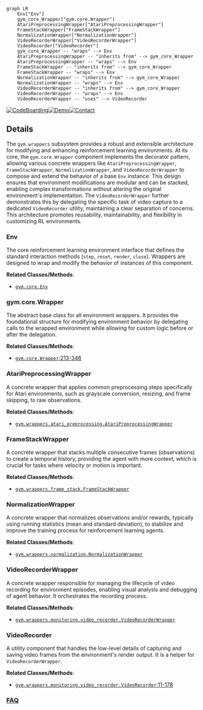 ```mermaid
graph LR
    Env["Env"]
    gym_core_Wrapper["gym.core.Wrapper"]
    AtariPreprocessingWrapper["AtariPreprocessingWrapper"]
    FrameStackWrapper["FrameStackWrapper"]
    NormalizationWrapper["NormalizationWrapper"]
    VideoRecorderWrapper["VideoRecorderWrapper"]
    VideoRecorder["VideoRecorder"]
    gym_core_Wrapper -- "wraps" --> Env
    AtariPreprocessingWrapper -- "inherits from" --> gym_core_Wrapper
    AtariPreprocessingWrapper -- "wraps" --> Env
    FrameStackWrapper -- "inherits from" --> gym_core_Wrapper
    FrameStackWrapper -- "wraps" --> Env
    NormalizationWrapper -- "inherits from" --> gym_core_Wrapper
    NormalizationWrapper -- "wraps" --> Env
    VideoRecorderWrapper -- "inherits from" --> gym_core_Wrapper
    VideoRecorderWrapper -- "wraps" --> Env
    VideoRecorderWrapper -- "uses" --> VideoRecorder
```

[![CodeBoarding](https://img.shields.io/badge/Generated%20by-CodeBoarding-9cf?style=flat-square)](https://github.com/CodeBoarding/CodeBoarding)[![Demo](https://img.shields.io/badge/Try%20our-Demo-blue?style=flat-square)](https://www.codeboarding.org/demo)[![Contact](https://img.shields.io/badge/Contact%20us%20-%20contact@codeboarding.org-lightgrey?style=flat-square)](mailto:contact@codeboarding.org)

## Details

The `gym.wrappers` subsystem provides a robust and extensible architecture for modifying and enhancing reinforcement learning environments. At its core, the `gym.core.Wrapper` component implements the decorator pattern, allowing various concrete wrappers like `AtariPreprocessingWrapper`, `FrameStackWrapper`, `NormalizationWrapper`, and `VideoRecorderWrapper` to compose and extend the behavior of a base `Env` instance. This design ensures that environment modifications are modular and can be stacked, enabling complex transformations without altering the original environment's implementation. The `VideoRecorderWrapper` further demonstrates this by delegating the specific task of video capture to a dedicated `VideoRecorder` utility, maintaining a clear separation of concerns. This architecture promotes reusability, maintainability, and flexibility in customizing RL environments.

### Env
The core reinforcement learning environment interface that defines the standard interaction methods (`step`, `reset`, `render`, `close`). Wrappers are designed to wrap and modify the behavior of instances of this component.


**Related Classes/Methods**:

- <a href="https://github.com/openai/gym/blob/master/gym/core.py" target="_blank" rel="noopener noreferrer">`gym.core.Env`</a>


### gym.core.Wrapper
The abstract base class for all environment wrappers. It provides the foundational structure for modifying environment behavior by delegating calls to the wrapped environment while allowing for custom logic before or after the delegation.


**Related Classes/Methods**:

- <a href="https://github.com/openai/gym/blob/master/gym/core.py#L213-L346" target="_blank" rel="noopener noreferrer">`gym.core.Wrapper`:213-346</a>


### AtariPreprocessingWrapper
A concrete wrapper that applies common preprocessing steps specifically for Atari environments, such as grayscale conversion, resizing, and frame skipping, to raw observations.


**Related Classes/Methods**:

- <a href="https://github.com/openai/gym/blob/master/gym/wrappers/atari_preprocessing.py" target="_blank" rel="noopener noreferrer">`gym.wrappers.atari_preprocessing.AtariPreprocessingWrapper`</a>


### FrameStackWrapper
A concrete wrapper that stacks multiple consecutive frames (observations) to create a temporal history, providing the agent with more context, which is crucial for tasks where velocity or motion is important.


**Related Classes/Methods**:

- <a href="https://github.com/openai/gym/blob/master/gym/wrappers/frame_stack.py" target="_blank" rel="noopener noreferrer">`gym.wrappers.frame_stack.FrameStackWrapper`</a>


### NormalizationWrapper
A concrete wrapper that normalizes observations and/or rewards, typically using running statistics (mean and standard deviation), to stabilize and improve the training process for reinforcement learning agents.


**Related Classes/Methods**:

- <a href="https://github.com/openai/gym/blob/master/gym/wrappers/normalize.py" target="_blank" rel="noopener noreferrer">`gym.wrappers.normalization.NormalizationWrapper`</a>


### VideoRecorderWrapper
A concrete wrapper responsible for managing the lifecycle of video recording for environment episodes, enabling visual analysis and debugging of agent behavior. It orchestrates the recording process.


**Related Classes/Methods**:

- <a href="https://github.com/openai/gym/blob/master/gym/wrappers/monitoring/video_recorder.py" target="_blank" rel="noopener noreferrer">`gym.wrappers.monitoring.video_recorder.VideoRecorderWrapper`</a>


### VideoRecorder
A utility component that handles the low-level details of capturing and saving video frames from the environment's render output. It is a helper for `VideoRecorderWrapper`.


**Related Classes/Methods**:

- <a href="https://github.com/openai/gym/blob/master/gym/wrappers/monitoring/video_recorder.py#L11-L178" target="_blank" rel="noopener noreferrer">`gym.wrappers.monitoring.video_recorder.VideoRecorder`:11-178</a>




### [FAQ](https://github.com/CodeBoarding/GeneratedOnBoardings/tree/main?tab=readme-ov-file#faq)